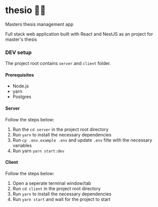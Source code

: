 # thesio  👨‍🎓

Masters thesis management app

Full stack web application built with React and NestJS as an project for master's thesis

### DEV setup

The project root contains `server` and `client` folder.

#### Prerequisites
- Node.js
- yarn
- Postgres
#### Server

Follow the steps below:
1. Run the `cd server` in the project root directory
2. Run `yarn` to install the necessary dependencies
3. Run `cp .env.example .env` and update `.env` filte with the necessary variables
4. Run yarn `yarn start:dev`

#### Client

Follow the steps below:
1. Open a seperate terminal window/tab
2. Run `cd client` in the project root directory
3. Run `yarn` to install the necessary dependencies
4. Run `yarn start` and wait for the project to start